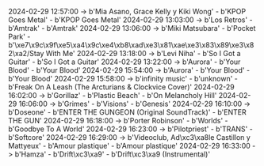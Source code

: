 2024-02-29 12:57:00 -> b'Mia Asano, Grace Kelly y Kiki Wong' - b'KPOP Goes Metal' - b'KPOP Goes Metal'
2024-02-29 13:03:00 -> b'Los Retros' - b'Amtrak' - b'Amtrak'
2024-02-29 13:06:00 -> b'Miki Matsubara' - b'Pocket Park' - b'\xe7\x9c\x9f\xe5\xa4\x9c\xe4\xb8\xad\xe3\x81\xae\xe3\x83\x89\xe3\x82\xa2/Stay With Me'
2024-02-29 13:18:00 -> b'Levi Niha' - b'So I Got a Guitar' - b'So I Got a Guitar'
2024-02-29 13:22:00 -> b'Aurora' - b'Your Blood' - b'Your Blood'
2024-02-29 15:54:00 -> b'Aurora' - b'Your Blood' - b'Your Blood'
2024-02-29 15:58:00 -> b'infinity music' - b'unknown' - b'Freak On A Leash (The Arcturians & Clockvice Cover)'
2024-02-29 16:02:00 -> b'Gorillaz' - b'Plastic Beach' - b'On Melancholy Hill'
2024-02-29 16:06:00 -> b'Grimes' - b'Visions' - b'Genesis'
2024-02-29 16:10:00 -> b'Doseone' - b'ENTER THE GUNGEON (Original SoundTrack)' - b'ENTER THE GUN'
2024-02-29 16:18:00 -> b'Porter Robinson' - b'Worlds' - b'Goodbye To A World'
2024-02-29 16:23:00 -> b'Pilotpriest' - b'TRANS' - b'Softcore'
2024-02-29 16:29:00 -> b'Videoclub, Ad\xc3\xa8le Castillon y Mattyeux' - b'Amour plastique' - b'Amour plastique'
2024-02-29 16:33:00 -> b'Hamza' - b'Drift\xc3\xa9' - b'Drift\xc3\xa9 (Instrumental)'
